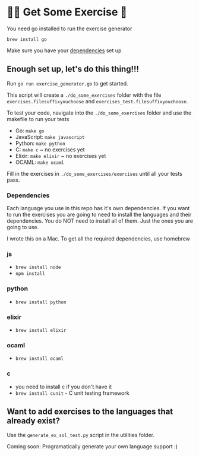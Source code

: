 # 🏃‍♀️ Get Some Exercise 🏃

You need go installed to run the exercise generator

`brew install go`

Make sure you have your [dependencies](#Dependencies) set up

## Enough set up, let's do this thing!!!

Run `go run exercise_generator.go` to get started.

This script will create a `./do_some_exercises` folder with the file `exercises.filesuffixyouchoose` and `exercises_test.filesuffixyouchoose`.

To test your code, navigate into the `./do_some_exercises` folder and use the makefile to run your tests

* Go: `make go`
* JavaScript: `make javascript`
* Python: `make python`
* C: `make c` ~ no exercises yet
* Elixir: `make elixir` ~ no exercises yet
* OCAML: `make ocaml`

Fill in the exercises in `./do_some_exercises/exercises` until all your tests pass.

### Dependencies

Each language you use in this repo has it's own dependencies. If you want to run the exercises you are going to need to install the languages and their dependencies. You do NOT need to install all of them. Just the ones you are going to use.

I wrote this on a Mac. To get all the required dependencies, use homebrew

### js
* `brew install node`
* `npm install`

### python
* `brew install python`

### elixir
* `brew install elixir`

### ocaml
* `brew install ocaml`

### c
* you need to install c if you don't have it
* `brew install cunit` - C unit testing framework

## Want to add exercises to the languages that already exist?

Use the `generate_ex_sol_test.py` script in the utilities folder. 

Coming soon: Programatically generate your own language support :)